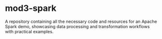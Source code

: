 # mod3-spark
A repository containing all the necessary code and resources for an Apache Spark demo, showcasing data processing and transformation workflows with practical examples.
